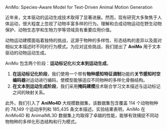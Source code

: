 AniMo: Species-Aware Model for Text-Driven Animal Motion Generation


近年来，文本驱动的运动生成技术取得了显著进展。然而，现有研究大多聚焦于人体运动，很大程度上忽视了动物丰富多样的行为。理解和合成动物运动在野生动物保护、动物生态学和生物力学等领域具有重要应用价值。    

动物运动建模面临着独特的挑战，这源于物种的多样性、形态结构的差异以及面对相似文本描述时不同的行为模式。为应对这些挑战，我们提出了 **AniMo** 用于文本驱动的动物运动生成。   

AniMo 包含两个阶段：**运动标记化**和**文本到运动生成**。   
1. **在运动标记化阶段**，我们使用一个带有**物种感知特征调制**功能的**关节感知时空编码器**对运动进行编码，使模型能够适应不同物种的多样化骨骼结构。   
2. **在文本到运动生成阶段**，我们采用**掩码建模**技术联合学习文本描述与运动标记之间的映射关系。   

此外，我们引入了 **AniMo4D** 大规模数据集，该数据集包含覆盖 114 个动物物种的 78,149 个运动序列和 185,435 条文本描述。实验结果表明，AniMo 在 AniMo4D 和 AnimalML3D 数据集上均取得了卓越的性能，能够有效捕捉不同动物物种的多样化形态结构和行为模式。   
